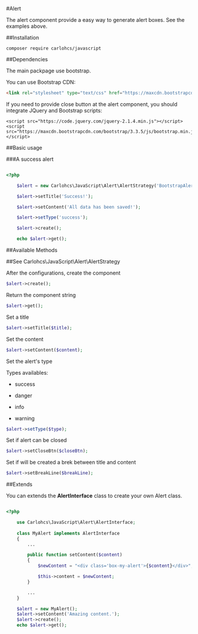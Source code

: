 #Alert

The alert component provide a easy way to generate alert boxes. See the examples above.

##Installation

```
composer require carlohcs/javascript
```

##Dependencies

The main packpage use bootstrap.

You can use Bootstrap CDN:  

```html
<link rel="stylesheet" type="text/css" href="https://maxcdn.bootstrapcdn.com/bootstrap/3.3.5/css/bootstrap.min.css" />
```

If you need to provide close button at the alert component, you should integrate JQuery and Bootstrap scripts:

```
<script src="https://code.jquery.com/jquery-2.1.4.min.js"></script>
<script src="https://maxcdn.bootstrapcdn.com/bootstrap/3.3.5/js/bootstrap.min.js"></script>
```


##Basic usage

###A success alert

```php

<?php

	$alert = new Carlohcs\JavaScript\Alert\AlertStrategy('BootstrapAlert');

	$alert->setTitle('Success!');

	$alert->setContent('All data has been saved!');

	$alert->setType('success');

	$alert->create();

	echo $alert->get();
```

##Available Methods 

##See Carlohcs\JavaScript\Alert\AlertStrategy

After the configurations, create the component

```php
$alert->create();
```

Return the component string

```php
$alert->get();
```

Set a title

```php
$alert->setTitle($title);
```

Set the content

```php
$alert->setContent($content);
```
Set the alert's type

Types availables:

- success

- danger

- info

- warning

```php
$alert->setType($type);
``` 

Set if alert can be closed

```php
$alert->setCloseBtn($closeBtn);
```

Set if will be created a brek between title and content

```php
$alert->setBreakLine($breakLine);
```

##Extends

You can extends the **AlertInterface** class to create your own Alert class.

```php

<?php

 	use Carlohcs\JavaScript\Alert\AlertInterface;
	
	class MyAlert implements AlertInterface
	{
		...

		public function setContent($content)
		{
			$newContent = "<div class='box-my-alert'>{$content}</div>";

			$this->content = $newContent;
		}

		...
	}

	$alert = new MyAlert();
	$alert->setContent('Amazing content.');
	$alert->create();
	echo $alert->get(); 
```